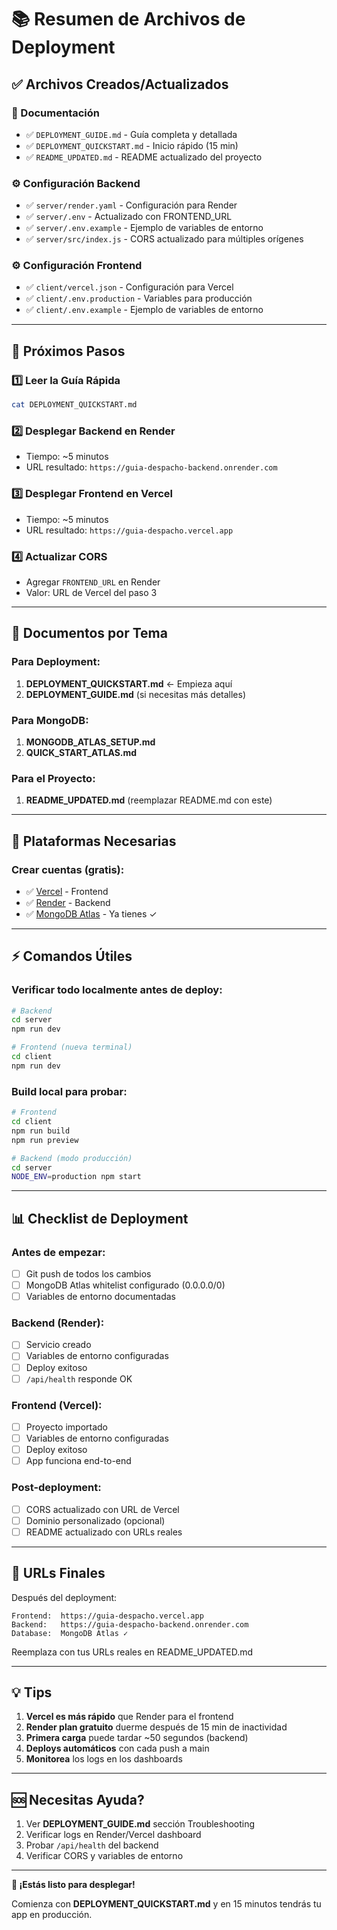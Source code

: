 # 📚 Resumen de Archivos de Deployment

## ✅ Archivos Creados/Actualizados

### 📄 Documentación
- ✅ `DEPLOYMENT_GUIDE.md` - Guía completa y detallada
- ✅ `DEPLOYMENT_QUICKSTART.md` - Inicio rápido (15 min)
- ✅ `README_UPDATED.md` - README actualizado del proyecto

### ⚙️ Configuración Backend
- ✅ `server/render.yaml` - Configuración para Render
- ✅ `server/.env` - Actualizado con FRONTEND_URL
- ✅ `server/.env.example` - Ejemplo de variables de entorno
- ✅ `server/src/index.js` - CORS actualizado para múltiples orígenes

### ⚙️ Configuración Frontend
- ✅ `client/vercel.json` - Configuración para Vercel
- ✅ `client/.env.production` - Variables para producción
- ✅ `client/.env.example` - Ejemplo de variables de entorno

---

## 🚀 Próximos Pasos

### 1️⃣ Leer la Guía Rápida
```bash
cat DEPLOYMENT_QUICKSTART.md
```

### 2️⃣ Desplegar Backend en Render
- Tiempo: ~5 minutos
- URL resultado: `https://guia-despacho-backend.onrender.com`

### 3️⃣ Desplegar Frontend en Vercel
- Tiempo: ~5 minutos  
- URL resultado: `https://guia-despacho.vercel.app`

### 4️⃣ Actualizar CORS
- Agregar `FRONTEND_URL` en Render
- Valor: URL de Vercel del paso 3

---

## 📖 Documentos por Tema

### Para Deployment:
1. **DEPLOYMENT_QUICKSTART.md** ← Empieza aquí
2. **DEPLOYMENT_GUIDE.md** (si necesitas más detalles)

### Para MongoDB:
1. **MONGODB_ATLAS_SETUP.md**
2. **QUICK_START_ATLAS.md**

### Para el Proyecto:
1. **README_UPDATED.md** (reemplazar README.md con este)

---

## 🔗 Plataformas Necesarias

### Crear cuentas (gratis):
- ✅ [Vercel](https://vercel.com/signup) - Frontend
- ✅ [Render](https://dashboard.render.com/register) - Backend
- ✅ [MongoDB Atlas](https://www.mongodb.com/cloud/atlas/register) - Ya tienes ✓

---

## ⚡ Comandos Útiles

### Verificar todo localmente antes de deploy:
```bash
# Backend
cd server
npm run dev

# Frontend (nueva terminal)
cd client
npm run dev
```

### Build local para probar:
```bash
# Frontend
cd client
npm run build
npm run preview

# Backend (modo producción)
cd server
NODE_ENV=production npm start
```

---

## 📊 Checklist de Deployment

### Antes de empezar:
- [ ] Git push de todos los cambios
- [ ] MongoDB Atlas whitelist configurado (0.0.0.0/0)
- [ ] Variables de entorno documentadas

### Backend (Render):
- [ ] Servicio creado
- [ ] Variables de entorno configuradas
- [ ] Deploy exitoso
- [ ] `/api/health` responde OK

### Frontend (Vercel):
- [ ] Proyecto importado
- [ ] Variables de entorno configuradas
- [ ] Deploy exitoso
- [ ] App funciona end-to-end

### Post-deployment:
- [ ] CORS actualizado con URL de Vercel
- [ ] Dominio personalizado (opcional)
- [ ] README actualizado con URLs reales

---

## 🎯 URLs Finales

Después del deployment:

```
Frontend:  https://guia-despacho.vercel.app
Backend:   https://guia-despacho-backend.onrender.com
Database:  MongoDB Atlas ✓
```

Reemplaza con tus URLs reales en README_UPDATED.md

---

## 💡 Tips

1. **Vercel es más rápido** que Render para el frontend
2. **Render plan gratuito** duerme después de 15 min de inactividad
3. **Primera carga** puede tardar ~50 segundos (backend)
4. **Deploys automáticos** con cada push a main
5. **Monitorea** los logs en los dashboards

---

## 🆘 Necesitas Ayuda?

1. Ver **DEPLOYMENT_GUIDE.md** sección Troubleshooting
2. Verificar logs en Render/Vercel dashboard
3. Probar `/api/health` del backend
4. Verificar CORS y variables de entorno

---

**🎉 ¡Estás listo para desplegar!**

Comienza con **DEPLOYMENT_QUICKSTART.md** y en 15 minutos tendrás tu app en producción.
